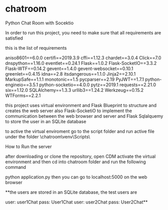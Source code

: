 # chatroom

Python Chat Room with Socektio

In order to run this project, you need to make sure that all requirements are satisfied

this is the list of requirements

aniso8601==6.0.0
certifi==2019.3.9
cffi==1.12.3
chardet==3.0.4
Click==7.0
dnspython==1.16.0
eventlet==0.24.1
Flask==1.0.2
Flask-SocketIO==3.3.2
Flask-WTF==0.14.2
gevent==1.4.0
gevent-websocket==0.10.1
greenlet==0.4.15
idna==2.8
itsdangerous==1.1.0
Jinja2==2.10.1
MarkupSafe==1.1.1
monotonic==1.5
pycparser==2.19
PyJWT==1.7.1
python-engineio==3.5.1
python-socketio==4.0.0
pytz==2019.1
requests==2.21.0
six==1.12.0
SQLAlchemy==1.3.3
urllib3==1.24.2
Werkzeug==0.15.2
WTForms==2.2.1


this project uses virtual environment and Flask Blueprint to structure and creates the web server also Flask-SocketiO to implement the communication between the web browser and server and Flask Sqlalquemy to store the user in an SQLite database

to active the virtual enviroment go to the script folder and run active file under the folder \chatroom\venv\Scripts\

How to Run the server

after downloading or clone the repository, open CDM activate the virtual environment and then cd into chatroom folder and run the following command

python application.py then you can go to localhost:5000 on the web browser

**the users are stored in an SQLite database, the test users are

user: user1Chat pass: User1Chat
user: user2Chat pass: User2Chat**


